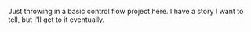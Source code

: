 Just throwing in a basic control flow project here. I have a story I want to tell, but I'll get to it eventually.
